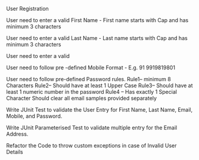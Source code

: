 User Registration

User need to enter a valid First Name - First name starts with Cap and has minimum 3 characters

User need to enter a valid Last Name - Last name starts with Cap and has minimum 3 characters

User need to enter a valid

User need to follow pre -defined Mobile Format - E.g. 91 9919819801 

User need to follow pre-defined Password rules.
Rule1– minimum 8 Characters 
Rule2– Should have at least 1 Upper Case 
Rule3– Should have at least 1 numeric number in the password
Rule4 – Has exactly 1 Special Character
Should clear all email samples provided separately

Write JUnit Test to validate the User Entry for First Name, Last Name, Email, Mobile, and Password.

Write JUnit Parameterised Test to validate multiple entry for the Email Address.

Refactor the Code to throw custom exceptions in case of Invalid User Details
